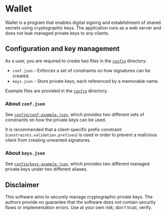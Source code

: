 # Wallet

Wallet is a program that enables digital signing and establishment of shared secrets using cryptographic keys. The application runs as a web server and does not leak managed private keys to any clients.

## Configuration and key management

As a user, you are required to create two files in the [`config`](config) directory:

- `conf.json` - Enforces a set of constraints on how signatures can be created.
- `keys.json` - Store private keys, each referenced by a memorable name.

Example files are provided in the [`config`](config) directory.

### About `conf.json`

See [`config/conf-example.json`](config/conf-example.json), which provides two different sets of constraints on how the private keys can be used.

It is recommended that a client-specific prefix constraint (`constraints.validation.prefixes`) is used in order to prevent a malicious client from creating unwanted signatures.

### About `keys.json`

See [`config/keys-example.json`](config/keys-example.json), which provides two different managed private keys under two different aliases.

## Disclaimer

This software aims to securely manage cryptographic private keys. The authors provide no guarantee that the software does not contain security flaws or implementation errors. Use at your own risk; don't trust, verify.
